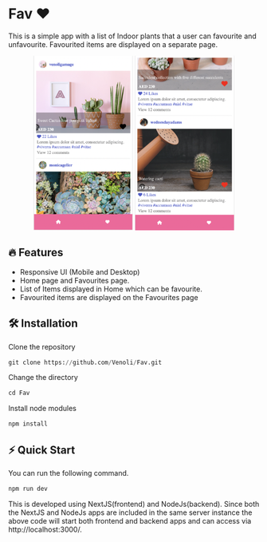 # Fav :heart:

This is a simple app with a list of Indoor plants that a user can favourite and unfavourite. 
Favourited items are displayed on a separate page.

<p align="center">
<img src="https://github.com/Venoli/Fav/blob/main/Screenshots/1.png" width="200" height="350"/>
<img src="https://github.com/Venoli/Fav/blob/main/Screenshots/2.png" width="200" height="350" />
</p>

## :fire: Features
  * Responsive UI (Mobile and Desktop)
  * Home page and Favourites page.
  * List of Items displayed in Home which can be favourite.
  * Favourited items are displayed on the Favourites page
    
## 🛠 Installation
Clone the repository

```python
git clone https://github.com/Venoli/Fav.git
```
Change the directory 

```python
cd Fav
```

Install node modules

```python
npm install
```

## ⚡️ Quick Start
You can run the following command.

```python
npm run dev
```

This is developed using NextJS(frontend) and NodeJs(backend). Since both the NextJS and NodeJs apps are included in the same server instance the above code will start both frontend and backend apps and can access via http://localhost:3000/.

